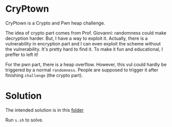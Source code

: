 # CryPtown

CryPtown is a Crypto and Pwn heap challenge.

The idea of crypto part comes from Prof. Giovanni: randomness could make decryption harder. But, I have a way to exploit it. Actually, there is a vulnerability in encryption part and I can even exploit the scheme without the vulnerability. It's pretty hard to find it. To make it fun and educational, I preffer to left it! 

For the pwn part, there is a heap overflow. However, this vul could hardly be triggered by a normal `randomness`. People are supposed to trigger it after finishing `challenge` (the crypto part).


# Solution

The intended solution is in this [folder][1]

Run `s.sh` to solve.


[1]: ./solution

